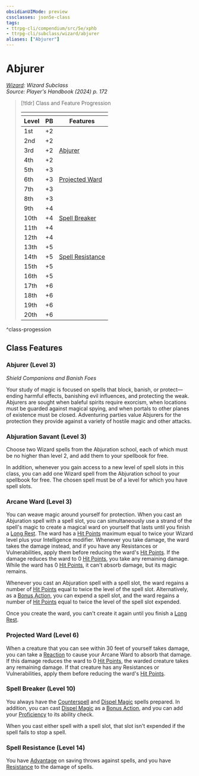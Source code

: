 ```yaml
---
obsidianUIMode: preview
cssclasses: json5e-class
tags:
- ttrpg-cli/compendium/src/5e/xphb
- ttrpg-cli/subclass/wizard/abjurer
aliases: ["Abjurer"]
---
```

# Abjurer
*[Wizard](wizard-xphb.md): Wizard Subclass*  
*Source: Player's Handbook (2024) p. 172*  

> [!tldr] Class and Feature Progression
> 
> <table class="class-progression">
> <thead>
> <tr><th colspan='3'></th></tr>
> <tr class="class-progression"><th class"level">Level</th><th class"pb">PB</th><th class"feature">Features</th></tr>
> </thead><tbody>
> <tr class="class-progression"><td class"level">1st</td><td class"pb">+2</td><td class"feature"></td></tr>
> <tr class="class-progression"><td class"level">2nd</td><td class"pb">+2</td><td class"feature"></td></tr>
> <tr class="class-progression"><td class"level">3rd</td><td class"pb">+2</td><td class"feature"><a href='#Abjurer%20(Level%203)'>Abjurer</a></td></tr>
> <tr class="class-progression"><td class"level">4th</td><td class"pb">+2</td><td class"feature"></td></tr>
> <tr class="class-progression"><td class"level">5th</td><td class"pb">+3</td><td class"feature"></td></tr>
> <tr class="class-progression"><td class"level">6th</td><td class"pb">+3</td><td class"feature"><a href='#Projected%20Ward%20(Level%206)'>Projected Ward</a></td></tr>
> <tr class="class-progression"><td class"level">7th</td><td class"pb">+3</td><td class"feature"></td></tr>
> <tr class="class-progression"><td class"level">8th</td><td class"pb">+3</td><td class"feature"></td></tr>
> <tr class="class-progression"><td class"level">9th</td><td class"pb">+4</td><td class"feature"></td></tr>
> <tr class="class-progression"><td class"level">10th</td><td class"pb">+4</td><td class"feature"><a href='#Spell%20Breaker%20(Level%2010)'>Spell Breaker</a></td></tr>
> <tr class="class-progression"><td class"level">11th</td><td class"pb">+4</td><td class"feature"></td></tr>
> <tr class="class-progression"><td class"level">12th</td><td class"pb">+4</td><td class"feature"></td></tr>
> <tr class="class-progression"><td class"level">13th</td><td class"pb">+5</td><td class"feature"></td></tr>
> <tr class="class-progression"><td class"level">14th</td><td class"pb">+5</td><td class"feature"><a href='#Spell%20Resistance%20(Level%2014)'>Spell Resistance</a></td></tr>
> <tr class="class-progression"><td class"level">15th</td><td class"pb">+5</td><td class"feature"></td></tr>
> <tr class="class-progression"><td class"level">16th</td><td class"pb">+5</td><td class"feature"></td></tr>
> <tr class="class-progression"><td class"level">17th</td><td class"pb">+6</td><td class"feature"></td></tr>
> <tr class="class-progression"><td class"level">18th</td><td class"pb">+6</td><td class"feature"></td></tr>
> <tr class="class-progression"><td class"level">19th</td><td class"pb">+6</td><td class"feature"></td></tr>
> <tr class="class-progression"><td class"level">20th</td><td class"pb">+6</td><td class"feature"></td></tr>
> </tbody></table>
^class-progession


## Class Features

### Abjurer (Level 3)

*Shield Companions and Banish Foes*

Your study of magic is focused on spells that block, banish, or protect—ending harmful effects, banishing evil influences, and protecting the weak. Abjurers are sought when baleful spirits require exorcism, when locations must be guarded against magical spying, and when portals to other planes of existence must be closed. Adventuring parties value Abjurers for the protection they provide against a variety of hostile magic and other attacks.

### Abjuration Savant (Level 3)

Choose two Wizard spells from the Abjuration school, each of which must be no higher than level 2, and add them to your spellbook for free.

In addition, whenever you gain access to a new level of spell slots in this class, you can add one Wizard spell from the Abjuration school to your spellbook for free. The chosen spell must be of a level for which you have spell slots.

### Arcane Ward (Level 3)

You can weave magic around yourself for protection. When you cast an Abjuration spell with a spell slot, you can simultaneously use a strand of the spell's magic to create a magical ward on yourself that lasts until you finish a [Long Rest](3-Compendium/rules/variant-rules/long-rest-xphb.md). The ward has a [Hit Points](3-Compendium/rules/variant-rules/hit-points-xphb.md) maximum equal to twice your Wizard level plus your Intelligence modifier. Whenever you take damage, the ward takes the damage instead, and if you have any Resistances or Vulnerabilities, apply them before reducing the ward's [Hit Points](3-Compendium/rules/variant-rules/hit-points-xphb.md). If the damage reduces the ward to 0 [Hit Points](3-Compendium/rules/variant-rules/hit-points-xphb.md), you take any remaining damage. While the ward has 0 [Hit Points](3-Compendium/rules/variant-rules/hit-points-xphb.md), it can't absorb damage, but its magic remains.

Whenever you cast an Abjuration spell with a spell slot, the ward regains a number of [Hit Points](3-Compendium/rules/variant-rules/hit-points-xphb.md) equal to twice the level of the spell slot. Alternatively, as a [Bonus Action](3-Compendium/rules/variant-rules/bonus-action-xphb.md), you can expend a spell slot, and the ward regains a number of [Hit Points](3-Compendium/rules/variant-rules/hit-points-xphb.md) equal to twice the level of the spell slot expended.

Once you create the ward, you can't create it again until you finish a [Long Rest](3-Compendium/rules/variant-rules/long-rest-xphb.md).

### Projected Ward (Level 6)

When a creature that you can see within 30 feet of yourself takes damage, you can take a [Reaction](3-Compendium/rules/variant-rules/reaction-xphb.md) to cause your Arcane Ward to absorb that damage. If this damage reduces the ward to 0 [Hit Points](3-Compendium/rules/variant-rules/hit-points-xphb.md), the warded creature takes any remaining damage. If that creature has any Resistances or Vulnerabilities, apply them before reducing the ward's [Hit Points](3-Compendium/rules/variant-rules/hit-points-xphb.md).

### Spell Breaker (Level 10)

You always have the [Counterspell](3-Compendium/spells/counterspell-xphb.md) and [Dispel Magic](3-Compendium/spells/dispel-magic-xphb.md) spells prepared. In addition, you can cast [Dispel Magic](3-Compendium/spells/dispel-magic-xphb.md) as a [Bonus Action](3-Compendium/rules/variant-rules/bonus-action-xphb.md), and you can add your [Proficiency](3-Compendium/rules/variant-rules/proficiency-xphb.md) to its ability check.

When you cast either spell with a spell slot, that slot isn't expended if the spell fails to stop a spell.

### Spell Resistance (Level 14)

You have [Advantage](3-Compendium/rules/variant-rules/advantage-xphb.md) on saving throws against spells, and you have [Resistance](3-Compendium/rules/variant-rules/resistance-xphb.md) to the damage of spells.